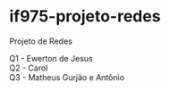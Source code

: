 # if975-projeto-redes
Projeto de Redes

Q1 - Ewerton de Jesus
<br>
Q2 - Carol
<br>
Q3 - Matheus Gurjão e Antônio
